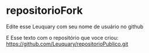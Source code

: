 # repositorioFork

Edite esse Leuquary com seu nome de usuário no github


E Esse texto com o repositório que voce criou: https://github.com/Leuquary/repositorioPublico.git

